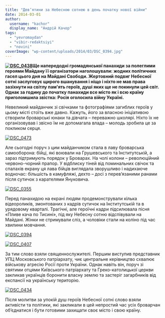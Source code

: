 ```yaml
---
title: "Дев’ятини за Небесною сотнею в день початку нової війни"
date: 2014-03-01
author: 
  username: "kachor"
  display_name: "Андрій Качор"
tags: 
  - "yevromaydan"
  - "vibir-redaktsiyi"
  - "novini"
coverImage: "wp-content/uploads/2014/03/DSC_0394.jpg"
---
```


**[![DSC_0438](https://mpz.brovary.org/wp-content/uploads/2014/03/DSC_0438.jpg)](https://mpz.brovary.org/wp-content/uploads/2014/03/DSC_0438.jpg)Ще напередодні громадянської панахиди за полеглими героями Майдану її організатори наголошували: жодних політичних гасел цього дня на Майдані Свободи. Жертовний подвиг Небесної сотні заслуговує щирого вшанування і ніщо і ніхто не мав права зазіхнути на світлу пам'ять героїв, душі яких ще не покинули цей світ. Однак за годину до початку панахиди все місто як і всю країну приголомшила звістка: Росія оголосила війну Україні.**

Невеликий майданчик зі свічками та фотографіями загиблих героїв у цьому місті стоїть вже давно. Кажуть, його за власною ініціативою створили броварські юнаки та дівчата – переважно школярі. Ніхто їх не організовував і звісно їм не допомагала влада – молодь зробила це за покликом серця.

[![DSC_0473](https://mpz.brovary.org/wp-content/uploads/2014/03/DSC_0473.jpg)](https://mpz.brovary.org/wp-content/uploads/2014/03/DSC_0473.jpg)

Але сьогодні поруч з цим майданчиком стала в лаву броварська самооборона: бійці, які воювали на Грушевського та Інститутській, а зараз підтримують порядок у Броварах. На чолі колони – революційний червоно-чорний прапор. У відблиску тіней від поминальних свічок та спалахів екрану ця лава бійців виглядала зворушливо і надихаюче водночас: більшість в камуфляжі, дехто – досі з перев’язаними ранами після сутичок з карателями Януковича.

[![DSC_0355](https://mpz.brovary.org/wp-content/uploads/2014/03/DSC_0355.jpg)](https://mpz.brovary.org/wp-content/uploads/2014/03/DSC_0355.jpg)

Перед панахидою на екрані людям продемонстрували кілька відеороликів, змонтованих з кадрів сутичок на Інститутській та в урядовому кварталі. Трагічні, але героїчні кадри підсилювала пісня «Пливе кача по Тисині», під яку Небесну сотню відспівували на Майдані. Жінки не стримували сліз, а чоловіки стали на коліно під час хвилини мовчання.

[![DSC_0394](https://mpz.brovary.org/wp-content/uploads/2014/03/DSC_0394.jpg)](https://mpz.brovary.org/wp-content/uploads/2014/03/DSC_0394.jpg)

[![DSC_0407](https://mpz.brovary.org/wp-content/uploads/2014/03/DSC_0407.jpg)](https://mpz.brovary.org/wp-content/uploads/2014/03/DSC_0407.jpg)

За тим слово взяли священнослужителі. Першим виступив представник УПЦ Московського патріархату, чиє центральне керівництво схвалює військову агресію Росії проти України. Однак навіть він, поруч зі святими отцями Київського патріархату та Греко-католицької церкви закликав українців боронити власну землю та застеріг загарбників від експансії на українську територію.

[![DSC_0434](https://mpz.brovary.org/wp-content/uploads/2014/03/DSC_0434.jpg)](https://mpz.brovary.org/wp-content/uploads/2014/03/DSC_0434.jpg)

Після молитви за упокій душ героїв Небесної сотні слово взяли активісти та політики, які закликали в цей непростий час усіх броварчан об’єднатися і бути готовими захищати своє місто і свою країну.
